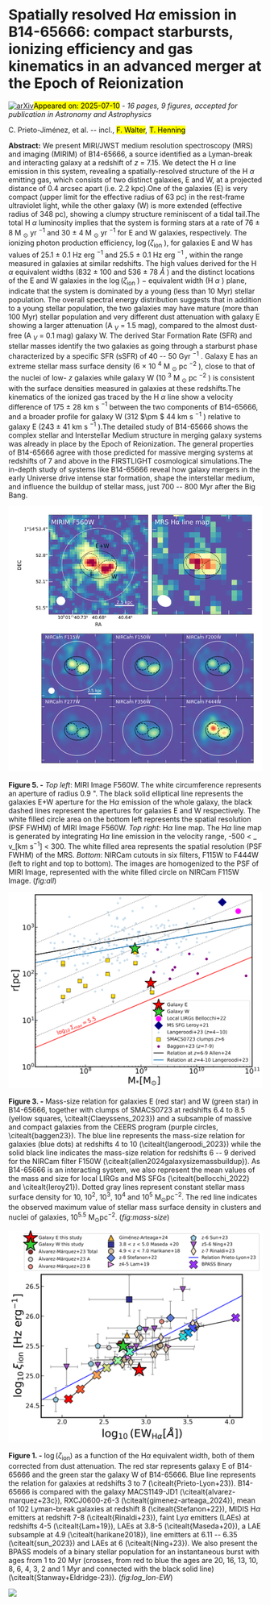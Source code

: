 <div class="macros" style="visibility:hidden;">
$\newcommand{\ensuremath}{}$
$\newcommand{\xspace}{}$
$\newcommand{\object}[1]{\texttt{#1}}$
$\newcommand{\farcs}{{.}''}$
$\newcommand{\farcm}{{.}'}$
$\newcommand{\arcsec}{''}$
$\newcommand{\arcmin}{'}$
$\newcommand{\ion}[2]{#1#2}$
$\newcommand{\textsc}[1]{\textrm{#1}}$
$\newcommand{\hl}[1]{\textrm{#1}}$
$\newcommand{\footnote}[1]{}$
$\newcommand{\CII}{[\ion{C}{II}]158\mum}$
$\newcommand{\oddpm}[2]{\raisebox{0.5ex}{\tiny\substack{+#1 \ -#2}}}$</div>



<div id="title">

# Spatially resolved H$\alpha$ emission in B14-65666: compact starbursts, ionizing efficiency and gas kinematics in an advanced merger at the Epoch of Reionization

</div>
<div id="comments">

[![arXiv](https://img.shields.io/badge/arXiv-2507.06793-b31b1b.svg)](https://arxiv.org/abs/2507.06793)<mark>Appeared on: 2025-07-10</mark> -  _16 pages, 9 figures, accepted for publication in Astronomy and Astrophysics_

</div>
<div id="authors">

C. Prieto-Jiménez, et al. -- incl., <mark>F. Walter</mark>, <mark>T. Henning</mark>

</div>
<div id="abstract">

**Abstract:** We present MIRI/JWST medium resolution spectroscopy (MRS) and imaging (MIRIM) of B14-65666, a source identified as a Lyman-break and interacting galaxy at a redshift of $z$ = 7.15. We detect the H $\alpha$ line emission in this system, revealing a spatially-resolved structure of the H $\alpha$ emitting gas, which consists of two distinct galaxies, E and W, at a projected distance of 0.4 arcsec apart (i.e. 2.2 kpc).One of the galaxies (E) is very compact (upper limit for the effective radius of 63 pc) in the rest-frame ultraviolet light, while the other galaxy (W) is more extended (effective radius of 348 pc), showing a clumpy structure reminiscent of a tidal tail.The total H $\alpha$ luminosity implies that the system is forming stars at a rate of 76 ± 8 M $_{\odot}$ yr $^{-1}$ and 30 ± 4 M $_{\odot}$ yr $^{-1}$ for E and W galaxies, respectively. The ionizing photon production efficiency, $\log(\zeta_\mathrm{ion}$ ), for galaxies E and W has values of 25.1 ± 0.1 Hz erg $^{-1}$ and 25.5 ± 0.1 Hz erg $^{-1}$ , within the range measured in galaxies at similar redshifts. The high values derived for the H $\alpha$ equivalent widths (832 ± 100 and 536 ± 78 $Å$ ) and the distinct locations of the E and W galaxies in the $\log(\zeta_\mathrm{ion}$ ) $-$ equivalent width (H $\alpha$ ) plane, indicate that the system is dominated by a young (less than 10 Myr) stellar population.  The overall spectral energy distribution suggests that in addition to a young stellar population, the two galaxies may have mature (more than 100 Myr) stellar population and very different dust attenuation with galaxy E showing a larger attenuation (A $_{V}$ = 1.5 mag), compared to the almost dust-free (A $_{V}$ = 0.1 mag) galaxy W. The derived Star Formation Rate (SFR) and stellar masses identify the two galaxies as going through a starburst phase characterized by a specific SFR (sSFR) of 40 -- 50 Gyr $^{-1}$ . Galaxy E has an extreme stellar mass surface density (6 $\times$ 10 $^4$ M $_{\odot}$ pc $^{-2}$ ), close to that of the nuclei of low- $z$ galaxies while galaxy W (10 $^3$ M $_{\odot}$ pc $^{-2}$ ) is consistent with the surface densities measured in galaxies at these redshifts.The kinematics of the ionized gas traced by the H $\alpha$ line show a velocity difference of 175 $\pm$ 28 km s $^{-1}$ between the two components of B14-65666, and a broader profile for galaxy W (312 $\pm $ 44 km s $^{-1}$ ) relative to galaxy E (243 $\pm$ 41 km s $^{-1}$ ).The detailed study of B14-65666 shows the complex stellar and Interstellar Medium structure in merging galaxy systems was already in place by the Epoch of Reionization. The general properties of B14-65666 agree with those predicted for massive merging systems at redshifts of 7 and above in the FIRSTLIGHT cosmological simulations.The in-depth study of systems like B14-65666 reveal how galaxy mergers in the early Universe drive intense star formation, shape the interstellar medium, and influence the buildup of stellar mass, just 700 -- 800 Myr after the Big Bang.

</div>

<div id="div_fig1">

<img src="tmp_2507.06793/./mirim_mrs_nircam2.png" alt="Fig5" width="100%"/>

**Figure 5. -** _Top left_: MIRI Image F560W. The white circumference represents an aperture of radius 0.9 ". The black solid elliptical line represents the galaxies E+W aperture for the H$\alpha$ emission of the whole galaxy, the black dashed lines represent the apertures for galaxies E and W respectively. The white filled circle area on the bottom left represents the spatial resolution (PSF FWHM) of MIRI Image F560W. _Top right_: H$\alpha$ line map. The H$\alpha$ line map is generated by integrating H$\alpha$ line emission in the velocity range, -500 < _ v_[km s$^{-1}$] < 300. The white filled area represents the spatial resolution (PSF FWHM) of the MRS. _Bottom_: NIRCam cutouts in six filters, F115W to F444W (left to right and top to bottom). The images are homogenized to the PSF of MIRI Image, represented with the white filled circle on NIRCam F115W Image. (*fig:all*)

</div>
<div id="div_fig2">

<img src="tmp_2507.06793/./M_R_B14.png" alt="Fig3" width="100%"/>

**Figure 3. -** Mass-size relation for galaxies E (red star) and W (green star) in B14-65666,
    together with clumps of SMACS0723 at redshifts 6.4 to 8.5 (yellow squares, \citealt{Claeyssens_2023}) and a subsample of massive and compact galaxies from the CEERS program (purple circles, \citealt{baggen23}). The blue line represents the mass-size relation for galaxies (blue dots) at redshifts 4 to 10
(\citealt{langeroodi_2023})
    while the solid black line indicates the mass-size relation for redshifts 6 -- 9 derived for the NIRCam filter F150W (\citealt{allen2024galaxysizemassbuildup}). As B14-65666 is an interacting system, we also represent the mean values of the mass and size for local LIRGs and MS SFGs (\citealt{bellocchi_2022} and \citealt{leroy21}).
    Dotted gray lines represent constant stellar mass surface density for 10, 10$^2$, 10$^3$, 10$^4$ and 10$^5$ M$_\odot  \text{pc}^{-2}$. The red line indicates the observed maximum value of stellar mass surface density in clusters and nuclei of galaxies, 10$^{5.5}$ M$_\odot  \text{pc}^{-2}$. (*fig:mass-size*)

</div>
<div id="div_fig3">

<img src="tmp_2507.06793/./log_Ion-EW.png" alt="Fig1" width="100%"/>

**Figure 1. -** $\log(\zeta_\mathrm{ion})$ as a function of the H$\alpha$ equivalent width, both of them corrected from dust attenuation. The red star represents galaxy E of B14-65666 and the green star the galaxy W of B14-65666. Blue line represents the relation for galaxies at redshifts 3 to 7 (\citealt{Prieto-Lyon+23}). B14-65666 is compared with the galaxy MACS1149-JD1 (\citealt{alvarez-marquez+23c}), RXCJ0600-z6-3 (\citealt{gimenez-arteaga_2024}), mean of 102 Lyman-break galaxies at redshift 8 (\citealt{Stefanon+22}), MIDIS H$\alpha$ emitters at redshift 7-8 (\citealt{Rinaldi+23}), faint Ly$\alpha$ emitters (LAEs) at redshifts 4-5 (\citealt{Lam+19}), LAEs at 3.8-5 (\citealt{Maseda+20}), a LAE subsample at 4.9 (\citealt{harikane2018}), line emitters at 6.11 -- 6.35 (\citealt{sun_2023}) and LAEs at 6 (\citealt{Ning+23}). We also present the BPASS models of a binary stellar population for an instantaneous burst with ages from 1 to  20 Myr
   (crosses, from red to blue the ages are 20, 16, 13, 10, 8, 6, 4, 3, 2 and 1 Myr and connected with the black solid line)
  (\citealt{Stanway+Eldridge-23}). (*fig:log_Ion-EW*)

</div><div id="qrcode"><img src=https://api.qrserver.com/v1/create-qr-code/?size=100x100&data="https://arxiv.org/abs/2507.06793"></div>